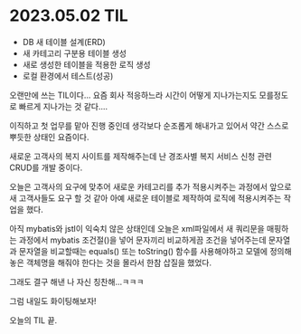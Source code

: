 # **2023.05.02 TIL**

- DB 새 테이블 설계(ERD)
- 새 카테고리 구분용 테이블 생성
- 새로 생성한 테이블을 적용한 로직 생성
- 로컬 환경에서 테스트(성공)

오랜만에 쓰는 TIL이다... 요즘 회사 적응하느라 시간이 어떻게 지나가는지도 모를정도로 빠르게 지나가는 것 같다....

이직하고 첫 업무를 맡아 진행 중인데 생각보다 순조롭게 해내가고 있어서 약간 스스로 뿌듯한 상태인 요즘이다.

새로운 고객사의 복지 사이트를 제작해주는데 난 경조사별 복지 서비스 신청 관련 CRUD를 개발 중이다.

오늘은 고객사의 요구에 맞추어 새로운 카테고리를 추가 적용시켜주는 과정에서 앞으로 새 고객사들도 요구 할 것 같아 아예 새로운 테이블로 제작하여 로직에 적용시켜주는 작업을 했다.

아직 mybatis와 jstl이 익숙치 않은 상태인데 오늘은 xml파일에서 새 쿼리문을 매핑하는 과정에서 mybatis 조건절(<if>)을 넣어 문자끼리 비교하게끔 조건을 넣어주는데 문자열과 문자열을 비교할때는 equals() 또는 toString() 함수를 사용해야하고 모델에 정의해 놓은 객체명을 해줘야 한다는 것을 몰라서 한참 삽질을 했었다.

그래도 결구 해낸 나 자신 칭찬해...ㅋㅋㅋ

그럼 내일도 화이팅해보자!

오늘의 TIL 끝.
